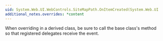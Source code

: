 ```yaml
---
uid: System.Web.UI.WebControls.SiteMapPath.OnItemCreated(System.Web.UI.WebControls.SiteMapNodeItemEventArgs)
additional_notes.overrides: *content
---
```


<p>When overriding <xref href="System.Web.UI.WebControls.SiteMapPath.OnItemCreated(System.Web.UI.WebControls.SiteMapNodeItemEventArgs)"></xref> in a derived class, be sure to call the base class's <xref href="System.Web.UI.WebControls.SiteMapPath.OnItemCreated(System.Web.UI.WebControls.SiteMapNodeItemEventArgs)"></xref> method so that registered delegates receive the event.</p>


